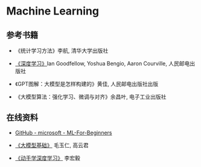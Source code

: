 # Machine Learning

## 参考书籍

- 《统计学习方法》李航, 清华大学出版社

- [《深度学习》](http://www.deeplearningbook.org/)Ian Goodfellow, Yoshua Bengio, Aaron Courville, 人民邮电出版社

- 《GPT图解：大模型是怎样构建的》黄佳, 人民邮电出版社出版

- 《大模型算法：强化学习、微调与对齐》余昌叶, 电子工业出版社

## 在线资料

- [GitHub - microsoft - ML-For-Beginners](https://github.com/microsoft/ML-For-Beginners/tree/main)

- [《大模型基础》](https://github.com/ZJU-LLMs/Foundations-of-LLMs) 毛玉仁, 高云君

- [《动手学深度学习》](https://zh.d2l.ai/) 李宏毅
